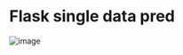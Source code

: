# Flask single data pred
![image](https://github.com/user-attachments/assets/dfa151b1-1f93-485f-b338-f3d3d9d2db1a)
